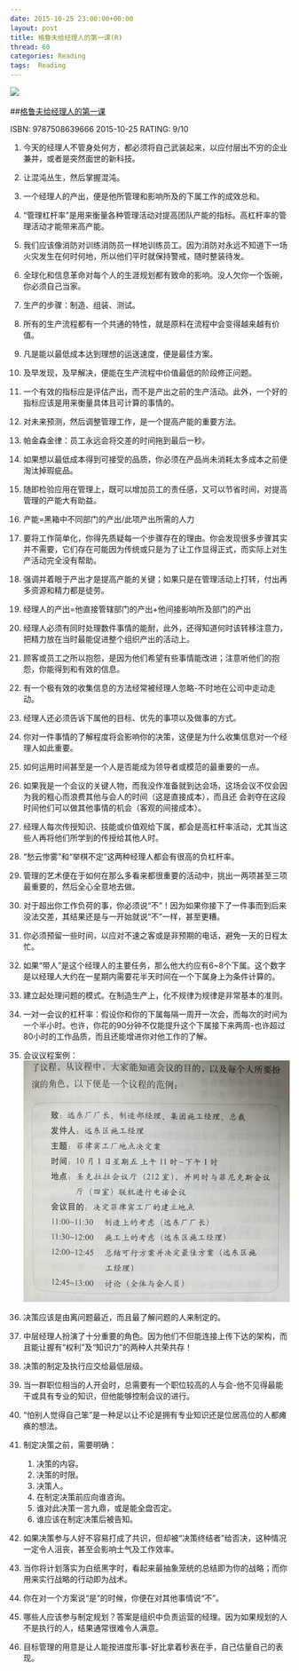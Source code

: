 ```yaml
---
date: 2015-10-25 23:00:00+00:00
layout: post
title: 格鲁夫给经理人的第一课(R)
thread: 60
categories: Reading
tags:  Reading
---
```


<img src="http://ec4.images-amazon.com/images/I/81SBWtigtRL.jpg" width="200" />

##[格鲁夫给经理人的第一课](http://amzn.to/1GQ3eJM)

ISBN: 9787508639666 2015-10-25 RATING: 9/10

1. 今天的经理人不管身处何方，都必须将自己武装起来，以应付层出不穷的企业兼并，或者是突然面世的新科技。

2. 让混沌丛生，然后掌握混沌。

3. 一个经理人的产出，便是他所管理和影响所及的下属工作的成效总和。

4. “管理杠杆率”是用来衡量各种管理活动对提高团队产能的指标。高杠杆率的管理活动才能带来高产能。

5. 我们应该像消防对训练消防员一样地训练员工。因为消防对永远不知道下一场火灾发生在何时何地，所以他们平时就保持警戒，随时整装待发。

6. 全球化和信息革命对每个人的生涯规划都有致命的影响。没人欠你一个饭碗，你必须自己当家。

7. 生产的步骤：制造、组装、测试。

8. 所有的生产流程都有一个共通的特性，就是原料在流程中会变得越来越有价值。

9. 凡是能以最低成本达到理想的运送速度，便是最佳方案。

10. 及早发现，及早解决，便能在生产流程中价值最低的阶段修正问题。

11. 一个有效的指标应是评估产出，而不是产出之前的生产活动。此外，一个好的指标应该是用来衡量具体且可计算的事情的。

12. 对未来预测，然后调整管理工作，是一个提高产能的重要方法。

13. 帕金森金律：员工永远会将交差的时间拖到最后一秒。

14. 如果想以最低成本得到可接受的品质，你必须在产品尚未消耗太多成本之前便淘汰掉瑕疵品。

15. 随即检验应用在管理上，既可以增加员工的责任感，又可以节省时间，对提高管理的产能大有助益。

16. 产能=黑箱中不同部门的产出/此项产出所需的人力

17. 要将工作简单化，你得先质疑每一个步骤存在的理由。你会发现很多步骤其实并不需要，它们存在可能因为传统或只是为了让工作显得正式，而实际上对生产活动完全没有帮助。

18. 强调并着眼于产出才是提高产能的关键；如果只是在管理活动上打转，付出再多资源和精力都是徒劳。

19. 经理人的产出=他直接管辖部门的产出+他间接影响所及部门的产出

20. 经理人必须有同时处理数件事情的能耐，此外，还得知道何时该转移注意力，把精力放在当时最能促进整个组织产出的活动上。

21. 顾客或员工之所以抱怨，是因为他们希望有些事情能改进；注意听他们的抱怨，你能得到和有效的信息。

22. 有一个极有效的收集信息的方法经常被经理人忽略-不时地在公司中走动走动。

23. 经理人还必须告诉下属他的目标、优先的事项以及做事的方式。

24. 你对一件事情的了解程度将会影响你的决策，这便是为什么收集信息对一个经理人如此重要。

25. 如何运用时间甚至是一个人是否能成为领导者或模范的最重要的一点。

26. 如果我是一个会议的关键人物，而我没作准备就到达会场，这场会议不仅会因为我的粗心而浪费其他与会人的时间（这是直接成本），而且还
会剥夺在这段时间他们可以做其他事情的机会（客观的间接成本）。

27. 经理人每次传授知识、技能或价值观给下属，都会是高杠杆率活动，尤其当这些人再将他们所学到的传授给其他人时。

28. “愁云惨雾”和“举棋不定”这两种经理人都会有很高的负杠杆率。

29. 管理的艺术便在于如何在那么多看来都很重要的活动中，挑出一两项甚至三项最重要的，然后全心全意地去做。

30. 对于超出你工作负荷的事，你必须说“不”！因为如果你接下了一件事而到后来没法交差，其结果还是与一开始就说“不”一样，甚至更糟。

31. 你必须预留一些时间，以应对不速之客或是非预期的电话，避免一天的日程太忙。

32. 如果“带人”是这个经理人的主要任务，那么他大约应有6~8个下属。这个数字是以经理人大约在一星期内需要花半天时间在一个下属身上为条件计算的。

33. 建立起处理问题的模式。在制造生产上，化不规律为规律是非常基本的准则。

34. 一对一会议的杠杆率：假设你和你的下属每隔一周开一次会，而每次的时间为一个半小时。也许，你花的90分钟不仅能提升这个下属接下来两周-也许超过80小时的工作品质，而且还能增进你对他工作的了解。

35. 会议议程案例：
![Alt text](/images/格鲁夫给经理人的第一课/LESSON01.jpg)

36. 决策应该是由离问题最近，而且最了解问题的人来制定的。

37. 中层经理人扮演了十分重要的角色。因为他们不但能连接上传下达的架构，而且能让握有“权利”及“知识力”的两种人共荣共存！

38. 决策的制定及执行应交给最低层级。

39. 当一群职位相当的人开会时，总需要有一个职位较高的人与会-他不见得最能干或具有专业的知识，但他能够控制会议的进行。

40. “怕别人觉得自己笨”是一种足以让不论是拥有专业知识还是位居高位的人都瘫痪的想法。

41. 制定决策之前，需要明确：
	1. 决策的内容。
	2. 决策的时限。
	3. 决策人。
	4. 在制定决策前应向谁咨询。
	5. 谁对此决策一言九鼎，或是能全盘否定。
	6. 谁应该在制定决策后被告知。

42. 如果决策参与人好不容易打成了共识，但却被“决策终结者”给否决，这种情况一定令人沮丧，甚至会影响士气及工作效率。

43. 当你将计划落实为白纸黑字时，看起来最抽象笼统的总结即为你的战略；而你用来实行战略的行动即为战术。

44. 你在对一个方案说“是”的时候，你便在对其他事情说“不”。

45. 哪些人应该参与制定规划？答案是组织中负责运营的经理。因为如果规划的人不是执行的人，结果通常很难令人满意。

46. 目标管理的用意是让人能按进度形事-好比拿着秒表在手，自己估量自己的表现。